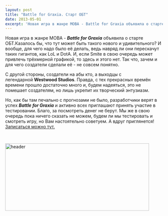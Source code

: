 ```yaml
---
layout: post
title: "Battle for Graxia. Старт ОБТ"
date: 2013-05-01
excerpt: 'Новая игра в жанре MOBA - Battle for Graxia объявила о старте ОБТ.Казалось бы, что тут может быть такого нового и удивительного? И вообще, для чего надо было её делать, ведь навряд ли они перескачут таких гигантов, как LoL и DotA. И, если Smite в свою очередь может привлечь трёхмерной графикой, то здесь и этого нет. Так что, зачем и для чего создатели сделали её - не совсем понятно...'
---
```


Новая игра в жанре MOBA - <em><strong>Battle for Graxia</strong></em> объявила о старте ОБТ.Казалось бы, что тут может быть такого нового и удивительного? И вообще, для чего надо было её делать, ведь навряд ли они перескачут таких гигантов, как LoL и DotA. И, если Smite в свою очередь может привлечь трёхмерной графикой, то здесь и этого нет. Так что, зачем и для чего создатели сделали её - не совсем понятно.<b>
</b>

С другой стороны, создатели на абы кто, а выходцы с легендарной <b>Westwood Studios</b>. Правда, с тех прекрасных времён времени прошло достаточно много и, будем надеяться, это не помешает создателям, но лишь укрепит их творческий энтузиазм.

Но, как бы там печально с прогнозами не было, разработчики верят в успех <em><strong>Battle for Graxia</strong></em> и активно всех приглашают принять участие в тестировании. Благо, за посмотреть денег не берут. Мы же в свою очередь пока ничего сказать не можем, будем ли мы тестировать и смотреть игру, но Вам настоятельно советуем. А вдруг приглянется! <a href="http://www.battleforgraxia.com/">Записаться можно тут.</a>

&nbsp;

<a href="http://gamersoul.ru/wp-content/uploads/2013/05/header.jpg"><img class="size-full wp-image-2231 aligncenter" alt="header" src="http://gamersoul.ru/wp-content/uploads/2013/05/header.jpg" width="460" height="215" /></a>